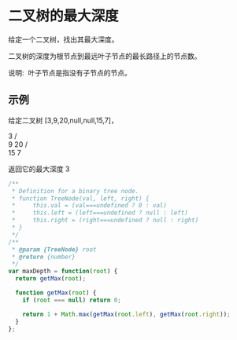 # 二叉树的最大深度

给定一个二叉树，找出其最大深度。

二叉树的深度为根节点到最远叶子节点的最长路径上的节点数。

说明:  叶子节点是指没有子节点的节点。

## 示例

给定二叉树 [3,9,20,null,null,15,7]，

3
/ \
9 20
/ \
 15 7

返回它的最大深度 3

```js
/**
 * Definition for a binary tree node.
 * function TreeNode(val, left, right) {
 *     this.val = (val===undefined ? 0 : val)
 *     this.left = (left===undefined ? null : left)
 *     this.right = (right===undefined ? null : right)
 * }
 */
/**
 * @param {TreeNode} root
 * @return {number}
 */
var maxDepth = function(root) {
  return getMax(root);

  function getMax(root) {
    if (root === null) return 0;

    return 1 + Math.max(getMax(root.left), getMax(root.right));
  }
};
```
